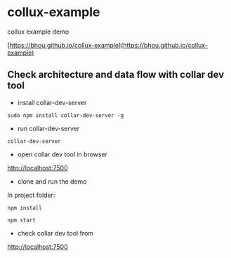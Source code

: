 # collux-example

collux example demo

[https://bhou.github.io/collux-example](https://bhou.github.io/collux-example)


## Check architecture and data flow with collar dev tool

- install collar-dev-server

```
sudo npm install collar-dev-server -g
```

- run collar-dev-server

```
collar-dev-server
```

- open collar dev tool in browser

[http://localhost:7500](http://localhost:7500)

- clone and run the demo

In project folder:

```
npm install

npm start
```
- check collar dev tool from

[http://localhost:7500](http://localhost:7500)


